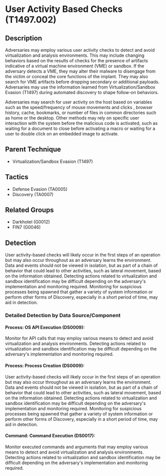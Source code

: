 # User Activity Based Checks (T1497.002)

## Description
Adversaries may employ various user activity checks to detect and avoid virtualization and analysis environments. This may include changing behaviors based on the results of checks for the presence of artifacts indicative of a virtual machine environment (VME) or sandbox. If the adversary detects a VME, they may alter their malware to disengage from the victim or conceal the core functions of the implant. They may also search for VME artifacts before dropping secondary or additional payloads. Adversaries may use the information learned from Virtualization/Sandbox Evasion (T1497) during automated discovery to shape follow-on behaviors.

Adversaries may search for user activity on the host based on variables such as the speed/frequency of mouse movements and clicks  , browser history, cache, bookmarks, or number of files in common directories such as home or the desktop. Other methods may rely on specific user interaction with the system before the malicious code is activated, such as waiting for a document to close before activating a macro  or waiting for a user to double click on an embedded image to activate. 

## Parent Technique
- Virtualization/Sandbox Evasion (T1497)

## Tactics
- Defense Evasion (TA0005)
- Discovery (TA0007)

## Related Groups
- Darkhotel (G0012)
- FIN7 (G0046)

## Detection
User activity-based checks will likely occur in the first steps of an operation but may also occur throughout as an adversary learns the environment. Data and events should not be viewed in isolation, but as part of a chain of behavior that could lead to other activities, such as lateral movement, based on the information obtained. Detecting actions related to virtualization and sandbox identification may be difficult depending on the adversary's implementation and monitoring required. Monitoring for suspicious processes being spawned that gather a variety of system information or perform other forms of Discovery, especially in a short period of time, may aid in detection. 

### Detailed Detection by Data Source/Component
#### Process: OS API Execution (DS0009): 
Monitor for API calls that may employ various means to detect and avoid virtualization and analysis environments. Detecting actions related to virtualization and sandbox identification may be difficult depending on the adversary's implementation and monitoring required.

#### Process: Process Creation (DS0009): 
User activity-based checks will likely occur in the first steps of an operation but may also occur throughout as an adversary learns the environment. Data and events should not be viewed in isolation, but as part of a chain of behavior that could lead to other activities, such as lateral movement, based on the information obtained. Detecting actions related to virtualization and sandbox identification may be difficult depending on the adversary's implementation and monitoring required. Monitoring for suspicious processes being spawned that gather a variety of system information or perform other forms of Discovery, especially in a short period of time, may aid in detection.

#### Command: Command Execution (DS0017): 
Monitor executed commands and arguments that may employ various means to detect and avoid virtualization and analysis environments. Detecting actions related to virtualization and sandbox identification may be difficult depending on the adversary's implementation and monitoring required.

